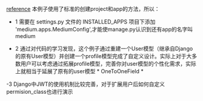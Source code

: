 [reference](https://medium.com/analytics-vidhya/django-rest-api-with-json-web-token-jwt-authentication-69536c01ee18)
本例子使用了标准的创建project和app的方法，所以：
- 1
需要在 settings.py 文件的 INSTALLED_APPS 项目下添加 'medium.apps.MediumConfig',才能使manage.py认识到还有app的名字叫medium

- 2
通过对代码的学习发现，这个例子通过重建一个User模型（继承自Django的原有User模型）并创建一个profile模型完成了自定义设计。实际上对于大多数用户可以考虑通过拓展profile模型，完善你对user模型的个性化需求，实际上就相当于延展了原有的user模型 * OneToOneField *

-3 
Django中JWT的使用机制比较完善，对于扩展用户后如何自定义permision_class也进行演示